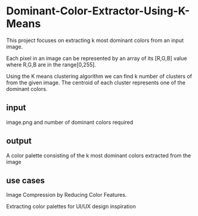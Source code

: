 # Dominant-Color-Extractor-Using-K-Means

This project focuses on extracting k most dominant colors from an input image. 

Each pixel in an image can be represented by an array of its [R,G,B] value where R,G,B are in the range[0,255].

Using the K means clustering algorithm we can find k number of clusters of from the given image. The centroid of each cluster represents one of the dominant colors.
## input
image.png and number of dominant colors required
## output
A color palette consisting of the k most dominant colors extracted from the image
## use cases
Image Compression by Reducing Color Features.

Extracting color palettes for UI/UX design inspiration

